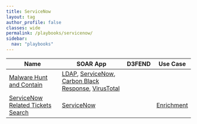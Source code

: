 ```yaml
---
title: ServiceNow
layout: tag
author_profile: false
classes: wide
permalink: /playbooks/servicenow/
sidebar:
  nav: "playbooks"
---
```


| Name    | SOAR App   | D3FEND      | Use Case    |
| --------| ---------- | ----------- | ----------- |
| [Malware Hunt and Contain](/playbooks/malware_hunt_and_contain/)| [LDAP](https://splunkbase.splunk.com/apps?keyword=ldap&filters=product%3Asoar), [ServiceNow](https://splunkbase.splunk.com/apps?keyword=servicenow&filters=product%3Asoar), [Carbon Black Response](https://splunkbase.splunk.com/apps?keyword=carbon+black+response&filters=product%3Asoar), [VirusTotal](https://splunkbase.splunk.com/apps?keyword=virustotal&filters=product%3Asoar)| | |
| [ServiceNow Related Tickets Search](/playbooks/servicenow_related_tickets_search/)| [ServiceNow](https://splunkbase.splunk.com/apps?keyword=servicenow&filters=product%3Asoar)| | [Enrichment](https://research.splunk.com/playbooks/enrichment)|